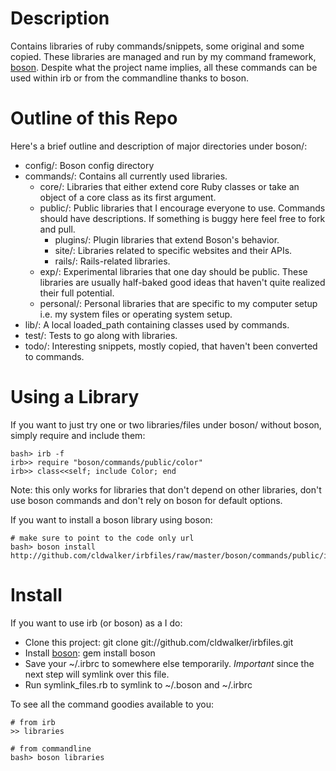 Description
===========

Contains libraries of ruby commands/snippets, some original and some copied.
These libraries are managed and run by my command framework, [boson](http://github.com/cldwalker/boson).
Despite what the project name implies, all these commands can be used within irb or from the
commandline thanks to boson.

Outline of this Repo
====================

Here's a brief outline and description of major directories under boson/:

* config/: Boson config directory
* commands/: Contains all currently used libraries.
  * core/: Libraries that either extend core Ruby classes or take an object of a core class as its first argument.
  * public/: Public libraries that I encourage everyone to use. Commands should have descriptions. If something
    is buggy here feel free to fork and pull.
    * plugins/: Plugin libraries that extend Boson's behavior.
    * site/: Libraries related to specific websites and their APIs.
    * rails/: Rails-related libraries.
  * exp/: Experimental libraries that one day should be public. These libraries are usually half-baked good ideas that
    haven't quite realized their full potential.
  * personal/: Personal libraries that are specific to my computer setup i.e. my system files or operating system setup.
* lib/: A local loaded\_path containing classes used by commands.
* test/: Tests to go along with libraries.
* todo/: Interesting snippets, mostly copied, that haven't been converted to commands.

Using a Library
===============

If you want to just try one or two libraries/files under boson/ without boson, simply require and include them:

    bash> irb -f
    irb>> require "boson/commands/public/color"
    irb>> class<<self; include Color; end

Note: this only works for libraries that don't depend on other libraries, don't use boson commands
and don't rely on boson for default options.

If you want to install a boson library using boson:

    # make sure to point to the code only url
    bash> boson install http://github.com/cldwalker/irbfiles/raw/master/boson/commands/public/irb_core.rb

Install
=====

If you want to use irb (or boson) as a I do:

* Clone this project: git clone git://github.com/cldwalker/irbfiles.git
* Install [boson](http://github.com/cldwalker/boson): gem install boson
* Save your ~/.irbrc to somewhere else temporarily. *Important* since the next step will symlink
  over this file.
* Run symlink_files.rb to symlink to ~/.boson and ~/.irbrc

To see all the command goodies available to you:

    # from irb
    >> libraries

    # from commandline
    bash> boson libraries

